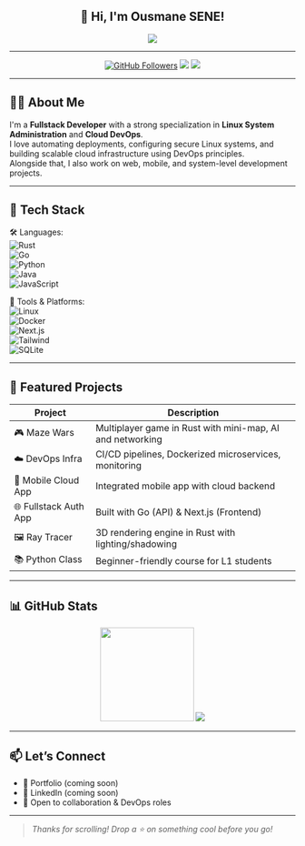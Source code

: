 <!-- Animated Header -->
<h2 align="center">
  👋 Hi, I'm Ousmane SENE!
</h2>
<p align="center">
  <img src="https://readme-typing-svg.herokuapp.com/?lines=Linux+Sysadmin+💻;Cloud+DevOps+Engineer+☁️;Fullstack+Developer+🛠️;Mobile+&+System+Dev+📱🧠&center=true&width=500&height=45">
</p>

---

<p align="center">
  <a href="https://github.com/devousmane"><img src="https://img.shields.io/github/followers/devousmane?label=Follow&style=social" alt="GitHub Followers"></a>
  <img src="https://img.shields.io/badge/Linux-Admin-informational?style=flat&logo=linux&logoColor=white&color=2bbc8a" />
  <img src="https://img.shields.io/badge/Cloud-DevOps-informational?style=flat&logo=docker&logoColor=white&color=blue" />
</p>

---

## 👨‍💻 About Me

I'm a **Fullstack Developer** with a strong specialization in **Linux System Administration** and **Cloud DevOps**.  
I love automating deployments, configuring secure Linux systems, and building scalable cloud infrastructure using DevOps principles.  
Alongside that, I also work on web, mobile, and system-level development projects.

---

## 🚀 Tech Stack

🛠️ Languages:  
![Rust](https://img.shields.io/badge/Rust-%23000000.svg?style=flat&logo=rust&logoColor=white)  
![Go](https://img.shields.io/badge/Go-%2300ADD8.svg?style=flat&logo=go&logoColor=white)  
![Python](https://img.shields.io/badge/Python-%2314354C.svg?style=flat&logo=python&logoColor=white)  
![Java](https://img.shields.io/badge/Java-%23ED8B00.svg?style=flat&logo=openjdk&logoColor=white)  
![JavaScript](https://img.shields.io/badge/JS-%23F7DF1E.svg?style=flat&logo=javascript&logoColor=black)

🧰 Tools & Platforms:  
![Linux](https://img.shields.io/badge/Linux-%23000000.svg?style=flat&logo=linux&logoColor=white)  
![Docker](https://img.shields.io/badge/Docker-%230db7ed.svg?style=flat&logo=docker&logoColor=white)  
![Next.js](https://img.shields.io/badge/Next.js-%23000000.svg?style=flat&logo=nextdotjs&logoColor=white)  
![Tailwind](https://img.shields.io/badge/TailwindCSS-%2306B6D4.svg?style=flat&logo=tailwindcss&logoColor=white)  
![SQLite](https://img.shields.io/badge/SQLite-%2307405e.svg?style=flat&logo=sqlite&logoColor=white)

---

## 🌟 Featured Projects

| Project | Description |
|--------|-------------|
| 🎮 Maze Wars | Multiplayer game in Rust with mini-map, AI and networking |
| ☁️ DevOps Infra | CI/CD pipelines, Dockerized microservices, monitoring |
| 📱 Mobile Cloud App | Integrated mobile app with cloud backend |
| 🌐 Fullstack Auth App | Built with Go (API) & Next.js (Frontend) |
| 🖼️ Ray Tracer | 3D rendering engine in Rust with lighting/shadowing |
| 📚 Python Class | Beginner-friendly course for L1 students |

---

## 📊 GitHub Stats

<p align="center">
  <img src="https://github-readme-stats.vercel.app/api?username=devousmane&show_icons=true&theme=radical" height="165">
  <img src="https://github-readme-stats.vercel.app/api/top-langs/?username=devousmane&layout=compact&theme=radical">
</p>

---

## 📫 Let’s Connect

- 💼 Portfolio (coming soon)  
- 🔗 LinkedIn (coming soon)  
- 💬 Open to collaboration & DevOps roles

---

> _Thanks for scrolling! Drop a ⭐ on something cool before you go!_
